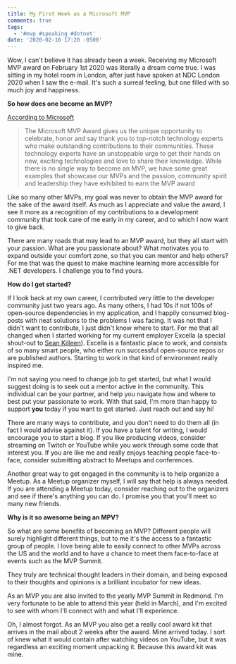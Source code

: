 ```yaml
---
title: My First Week as a Microsoft MVP
comments: true
tags:
  - '#mvp #speaking #dotnet'
date: '2020-02-10 17:20 -0500'
---
```

Wow, I can't believe it has already been a week. Receiving my Microsoft MVP award on February 1st 2020 was literally a dream come true. I was sitting in my hotel room in London, after just have spoken at NDC London 2020 when I saw the e-mail. It's such a surreal feeling, but one filled with so much joy and happiness.

**So how does one become an MVP?**

[According to Microsoft](https://mvp.microsoft.com/en-US/pages/what-it-takes-to-be-an-mvp) 

> The Microsoft MVP Award gives us the unique opportunity to celebrate, honor and say thank you to top-notch technology experts who make outstanding contributions to their communities. These technology experts have an unstoppable urge to get their hands on new, exciting technologies and love to share their knowledge. While there is no single way to become an MVP, we have some great examples that showcase our MVPs and the passion, community spirit and leadership they have exhibited to earn the MVP award

Like so many other MVPs, my goal was never to obtain the MVP award for the sake of the award itself. As much as I appreciate and value the award, I see it more as a recognition of my contributions to a development community that took care of me early in my career, and to which I now want to give back. 

There are many roads that may lead to an MVP award, but they all start with your passion. What are you passionate about? What motivates you to expand outside your comfort zone, so that you can mentor and help others? For me that was the quest to make machine learning more accessible for .NET developers. I challenge you to find yours. 

**How do I get started?**

If I look back at my own career, I contributed very little to the developer community just two years ago. As many others, I had 10s if not 100s of open-source dependencies in my application, and I happily consumed blog-posts with neat solutions to the problems I was facing. It was not that I didn't want to contribute, I just didn't know where to start. For me that all changed when I started working for my current employer Excella (a special shout-out to [Sean Killeen](https://twitter.com/sjkilleen)). Excella is a fantastic place to work, and consists of so many smart people, who either run successful open-source repos or are published authors. Starting to work in that kind of environment really inspired me. 

I'm not saying you need to change job to get started, but what I would suggest doing is to seek out a mentor active in the community. This individual can be your partner, and help you navigate how and where to best put your passionate to work. With that said, I'm more than happy to support **you** today if you want to get started. Just reach out and say hi!

There are many ways to contribute, and you don't need to do them all (in fact I would advise against it). If you have a talent for writing, I would encourage you to start a blog. If you like producing videos, consider streaming on Twitch or YouTube while you work through some code that interest you. If you are like me and really enjoys teaching people face-to-face, consider submitting abstract to Meetups and conferences. 

Another great way to get engaged in the community is to help organize a Meetup. As a Meetup organizer myself, I will say that help is always needed. If you are attending a Meetup today, consider reaching out to the organizers and see if there's anything you can do. I promise you that you'll meet so many new friends. 

**Why is it so awesome being an MPV?**

So what are some benefits of becoming an MVP? Different people will surely highlight different things, but to me it's the access to a fantastic group of people. I love being able to easily connect to other MVPs across the US and the world and to have a chance to meet them face-to-face at events such as the MVP Summit.

They truly are technical thought leaders in their domain, and being exposed to their thoughts and opinions is a brilliant incubator for new ideas. 

As an MVP you are also invited to the yearly MVP Summit in Redmond. I'm very fortunate to be able to attend this year (held in March), and I'm excited to see with whom I'll connect with and what I'll experience. 

Oh, I almost forgot. As an MVP you also get a really cool award kit that arrives in the mail about 2 weeks after the award. Mine arrived today. I sort of knew what it would contain after watching videos on YouTube, but it was regardless an exciting moment unpacking it. Because this award kit was mine.
